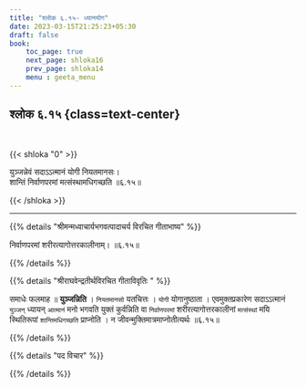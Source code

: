 ```yaml
---
title: "श्लोक ६.१५- ध्यानयोग"
date: 2023-03-15T21:25:23+05:30
draft: false
book:
    toc_page: true
    next_page: shloka16
    prev_page: shloka14
    menu : geeta_menu
---
```




## श्लोक ६.१५ {class=text-center}

<br/>

{{< shloka  "0"  >}}

युञ्जन्नेवं सदाऽऽत्मानं योगी नियतमानसः।  
शान्तिं निर्वाणपरमां मत्संस्थामधिगच्छति ॥६.१५॥

{{< /shloka >}}

---


{{% details "श्रीमन्मध्वाचार्यभगवत्पादाचर्य विरचित  गीताभाष्य" %}}

निर्वाणपरमां शरीरत्यागोत्तरकालीनाम्। ॥६.१५॥

{{% /details %}}



{{% details "श्रीराघवेन्द्रतीर्थविरचित गीताविवृतिः " %}}

समाधेः फलमाह ॥ **युञ्जन्निति** । `नियतमानसो` यतचित्तः । `योगी`
योगानुष्ठाता । एवमुक्तप्रकारेण सदाऽऽत्मानं `युञ्जन्‌` ध्यायन्‌ `आत्मानं` मनो
भगवति युक्तं कुर्वन्निति वा `निर्वाणपरमां` शरीरत्यागोत्तरकालीनां `मत्संस्थां`
मयि स्थितिरूपां `शान्तिमधिगच्छति` प्राप्नोति ।
न जीवन्मुक्तिमात्रमाप्नोतीत्यर्थः ॥६.१५॥


{{% /details %}}



{{% details "पद विचार" %}}


{{% /details %}}
